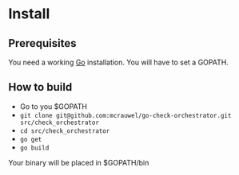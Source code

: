 # Install

## Prerequisites

You need a working [Go](https://golang.org/doc/install) installation. You will have to set a GOPATH.

## How to build

- Go to you $GOPATH
- `git clone git@github.com:mcrauwel/go-check-orchestrator.git src/check_orchestrator`
- `cd src/check_orchestrator`
- `go get`
- `go build`

Your binary will be placed in $GOPATH/bin
